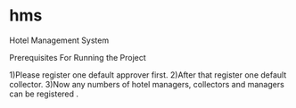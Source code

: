 # hms
Hotel Management System 


Prerequisites For Running the Project

1)Please register one default approver first.
2)After that register one default collector.
3)Now any numbers of hotel managers, collectors and managers can be registered .

